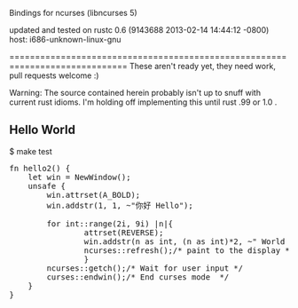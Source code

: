 Bindings for ncurses (libncurses 5)

updated and tested on
rustc 0.6 (9143688 2013-02-14 14:44:12 -0800)
host: i686-unknown-linux-gnu

=============================================================================
These aren't ready yet, they need work, pull requests welcome :)

Warning: The source contained herein probably isn't up to snuff with 
current rust idioms.  I'm holding off implementing this until rust 
.99 or 1.0 . 

Hello World
-----------

$ make test

<pre>
fn hello2() {
    let win = NewWindow();
    unsafe {
        win.attrset(A_BOLD);
    	win.addstr(1, 1, ~"你好 Hello");
    
    	for int::range(2i, 9i) |n|{
                attrset(REVERSE);
                win.addstr(n as int, (n as int)*2, ~" World !!!");
                ncurses::refresh();/* paint to the display */
    			}
        ncurses::getch();/* Wait for user input */
        curses::endwin();/* End curses mode  */ 
    }
}
</pre>